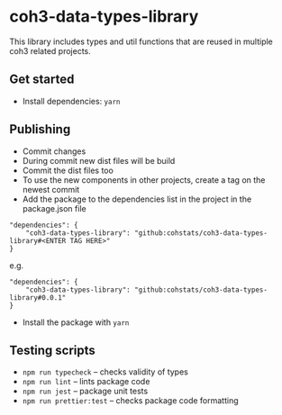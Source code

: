 # coh3-data-types-library

This library includes types and util functions that are reused in multiple coh3 related projects. 

## Get started

- Install dependencies: `yarn`

## Publishing

- Commit changes
- During commit new dist files will be build
- Commit the dist files too
- To use the new components in other projects, create a tag on the newest commit
- Add the package to the dependencies list in the project in the package.json file 
```
"dependencies": {
    "coh3-data-types-library": "github:cohstats/coh3-data-types-library#<ENTER TAG HERE>"
}
```
e.g.
```
"dependencies": {
    "coh3-data-types-library": "github:cohstats/coh3-data-types-library#0.0.1"
}
```
- Install the package with ``yarn``

## Testing scripts

- `npm run typecheck` – checks validity of types
- `npm run lint` – lints package code
- `npm run jest` – package unit tests
- `npm run prettier:test` – checks package code formatting
